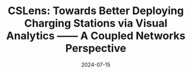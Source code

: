 ---
title: "CSLens: Towards Better Deploying Charging Stations via Visual Analytics —— A Coupled Networks Perspective"
collection: publications
permalink: /publication/2024-07-CSLens
# excerpt: 'This paper is about the number 1. The number 2 is left for future work.'
date: "2024-07-15"
venue: 'IEEE Transactions on Visualization and Computer Graphics (VIS 2024)'
teaser: /images/publications/CSLens.png
authors: 'Y. Zhang, L. Xu, S. Tao, Q. Guan, Q. Li, and H. Zeng*.'
# slidesurl: 'http://academicpages.github.io/files/slides1.pdf'
# paperurl: 'https://ieeexplore.ieee.org/abstract/document/10518106'
citation: 'Your Name, You. (2009). &quot;Paper Title Number 1.&quot; <i>Journal 1</i>. 1(1).'
---